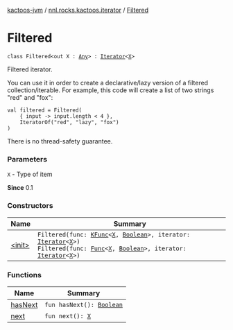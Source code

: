 [kactoos-jvm](../../index.md) / [nnl.rocks.kactoos.iterator](../index.md) / [Filtered](./index.md)

# Filtered

`class Filtered<out X : `[`Any`](https://kotlinlang.org/api/latest/jvm/stdlib/kotlin/-any/index.html)`> : `[`Iterator`](https://kotlinlang.org/api/latest/jvm/stdlib/kotlin.collections/-iterator/index.html)`<`[`X`](index.md#X)`>`

Filtered iterator.

You can use it in order to create a declarative/lazy
version of a filtered collection/iterable. For example,
this code will create a list of two strings "red" and "fox":

```
val filtered = Filtered(
    { input -> input.length < 4 },
    IteratorOf("red", "lazy", "fox")
)
```

There is no thread-safety guarantee.

### Parameters

`X` - Type of item

**Since**
0.1

### Constructors

| Name | Summary |
|---|---|
| [&lt;init&gt;](-init-.md) | `Filtered(func: `[`KFunc`](../../nnl.rocks.kactoos/-k-func.md)`<`[`X`](index.md#X)`, `[`Boolean`](https://kotlinlang.org/api/latest/jvm/stdlib/kotlin/-boolean/index.html)`>, iterator: `[`Iterator`](https://kotlinlang.org/api/latest/jvm/stdlib/kotlin.collections/-iterator/index.html)`<`[`X`](index.md#X)`>)`<br>`Filtered(func: `[`Func`](../../nnl.rocks.kactoos/-func/index.md)`<`[`X`](index.md#X)`, `[`Boolean`](https://kotlinlang.org/api/latest/jvm/stdlib/kotlin/-boolean/index.html)`>, iterator: `[`Iterator`](https://kotlinlang.org/api/latest/jvm/stdlib/kotlin.collections/-iterator/index.html)`<`[`X`](index.md#X)`>)` |

### Functions

| Name | Summary |
|---|---|
| [hasNext](has-next.md) | `fun hasNext(): `[`Boolean`](https://kotlinlang.org/api/latest/jvm/stdlib/kotlin/-boolean/index.html) |
| [next](next.md) | `fun next(): `[`X`](index.md#X) |
